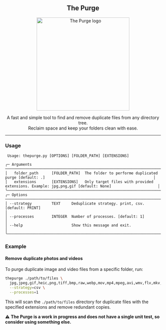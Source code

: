 <h2 align="center">The Purge</h2>

<p align="center">
  <img src="https://github.com/user-attachments/assets/189500a7-e58a-48c9-85b5-51b77e323327" width="300" alt="The Purge logo" />
</p>

<p align="center">
  A fast and simple tool to find and remove duplicate files from any directory tree.<br>
  Reclaim space and keep your folders clean with ease.
</p>

---

### Usage

```
 Usage: thepurge.py [OPTIONS] [FOLDER_PATH] [EXTENSIONS]

╭─ Arguments ────────────────────────────────────────────────────────────────────────────────────────────────────────────────────────────╮
│   folder_path      [FOLDER_PATH]  The folder to performe duplicated purge [default: .]                                                 │
│   extensions       [EXTENSIONS]   Only target files with provided extensions. Example: jpg,png,gif [default: None]                     │
╰────────────────────────────────────────────────────────────────────────────────────────────────────────────────────────────────────────╯
╭─ Options ──────────────────────────────────────────────────────────────────────────────────────────────────────────────────────────────╮
│ --strategy         TEXT     Deduplicate strategy. print, csv. [default: PRINT]                                                         │
│ --processes        INTEGER  Number of processes. [default: 1]                                                                          │
│ --help                      Show this message and exit.                                                                                │
╰────────────────────────────────────────────────────────────────────────────────────────────────────────────────────────────────────────╯

```

### Example

#### Remove duplicate photos and videos

To purge duplicate image and video files from a specific folder, run:

```sh
thepurge ./path/to/files \
  jpg,jpeg,gif,heic,png,tiff,bmp,raw,webp,mov,mp4,mpeg,avi,wmv,flv,mkv,cr2 \
  --strategy=csv \
  --processes=1
```

This will scan the `./path/to/files` directory for duplicate files with the specified extensions and remove redundant copies.






⚠️ **The Purge is a work in progress and does not have a single unit test, so consider using something else.**
